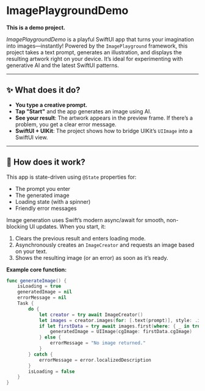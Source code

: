 # ImagePlaygroundDemo

**This is a demo project.**

_ImagePlaygroundDemo_ is a playful SwiftUI app that turns your imagination into images—instantly! Powered by the `ImagePlayground` framework, this project takes a text prompt, generates an illustration, and displays the resulting artwork right on your device. It’s ideal for experimenting with generative AI and the latest SwiftUI patterns.

---

## ✨ What does it do?

- **You type a creative prompt.**
- **Tap "Start"** and the app generates an image using AI.
- **See your result**: The artwork appears in the preview frame. If there’s a problem, you get a clear error message.
- **SwiftUI + UIKit**: The project shows how to bridge UIKit’s `UIImage` into a SwiftUI view.

---

## 🚀 How does it work?

This app is state-driven using `@State` properties for:
- The prompt you enter
- The generated image
- Loading state (with a spinner)
- Friendly error messages

Image generation uses Swift’s modern async/await for smooth, non-blocking UI updates. When you start, it:

1. Clears the previous result and enters loading mode.
2. Asynchronously creates an `ImageCreator` and requests an image based on your text.
3. Shows the resulting image (or an error) as soon as it’s ready.

**Example core function:**
```swift
func generateImage() {
    isLoading = true
    generatedImage = nil
    errorMessage = nil
    Task {
        do {
            let creator = try await ImageCreator()
            let images = creator.images(for: [.text(prompt)], style: .illustration, limit: 1)
            if let firstData = try await images.first(where: { _ in true }) {
                generatedImage = UIImage(cgImage: firstData.cgImage)
            } else {
                errorMessage = "No image returned."
            }
        } catch {
            errorMessage = error.localizedDescription
        }
        isLoading = false
    }
}
